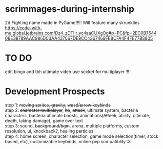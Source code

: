 # scrimmages-during-internship
2d Fighting name made in PyGame!!!!!
Will feature many skrunklies
https://code-with-me.global.jetbrains.com/Dz4_zDTIIr_yc4aaCUXgOg#p=PC&fp=2EC0B754408E38789AAC986D03AA437067DE9CC4367469FE8CFA4F4FE77B8805
# TO DO
edit bingo and tbh ultimate video 
use socket for multiplayer !!!!  




# Development Prospects
step 1: ~~moving sprites, gravity,~~ ~~wasd/arrow keybinds~~  
step 2: ~~character multiplayer~~, ~~hp~~, ~~attack~~, ultimate system, bacteria characters, bacteria ultimate boosts, animations(~~Attack~~, ability, ultimate, ~~death~~, taking damage), game over text  
step 3: sound, ~~background/bgm~~, arena, multiple platforms, custom resolution, ui, knockback?, healing particles  
step 4: home screen, character selection, game mode selection(timer, stock based, etc), customizable keybinds, online pvp compatiblity :3
